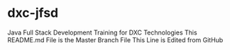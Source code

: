 # dxc-jfsd
Java Full Stack Development Training for DXC Technologies
This README.md File is the Master Branch File
This Line is Edited from GitHub
